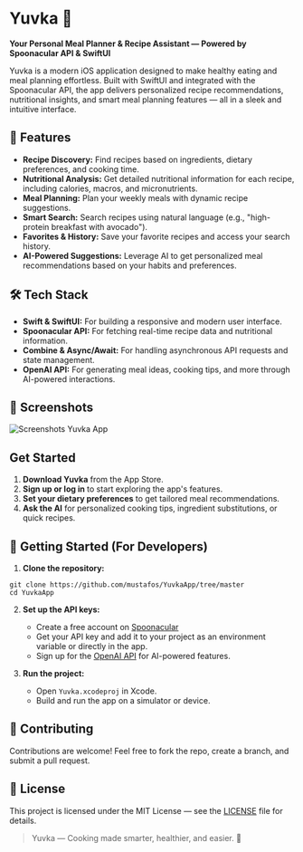 # **Yuvka 🥞**

**Your Personal Meal Planner & Recipe Assistant — Powered by Spoonacular API & SwiftUI**

Yuvka is a modern iOS application designed to make healthy eating and meal planning effortless. Built with SwiftUI and integrated with the Spoonacular API, the app delivers personalized recipe recommendations, nutritional insights, and smart meal planning features — all in a sleek and intuitive interface.

## **🚀 Features**

- **Recipe Discovery:** Find recipes based on ingredients, dietary preferences, and cooking time.
- **Nutritional Analysis:** Get detailed nutritional information for each recipe, including calories, macros, and micronutrients.
- **Meal Planning:** Plan your weekly meals with dynamic recipe suggestions.
- **Smart Search:** Search recipes using natural language (e.g., "high-protein breakfast with avocado").
- **Favorites & History:** Save your favorite recipes and access your search history.
- **AI-Powered Suggestions:** Leverage AI to get personalized meal recommendations based on your habits and preferences.

## **🛠️ Tech Stack**

- **Swift & SwiftUI:** For building a responsive and modern user interface.
- **Spoonacular API:** For fetching real-time recipe data and nutritional information.
- **Combine & Async/Await:** For handling asynchronous API requests and state management.
- **OpenAI API:** For generating meal ideas, cooking tips, and more through AI-powered interactions.

## **📸 Screenshots**

![Screenshots Yuvka App](https://github.com/mustafos/YuvkaApp/blob/master/yuvka_banner.png)

## **Get Started**
1. **Download Yuvka** from the App Store.
2. **Sign up or log in** to start exploring the app's features.
3. **Set your dietary preferences** to get tailored meal recommendations.
4. **Ask the AI** for personalized cooking tips, ingredient substitutions, or quick recipes.

## **🏁 Getting Started (For Developers)**

1. **Clone the repository:**
```
git clone https://github.com/mustafos/YuvkaApp/tree/master
cd YuvkaApp
```

2. **Set up the API keys:**
    - Create a free account on [Spoonacular](https://spoonacular.com/food-api)
    - Get your API key and add it to your project as an environment variable or directly in the app.
    - Sign up for the [OpenAI API](https://openai.com/index/openai-api/) for AI-powered features.

3. **Run the project:**
    - Open `Yuvka.xcodeproj` in Xcode.
    - Build and run the app on a simulator or device.

## **🤝 Contributing**
Contributions are welcome! Feel free to fork the repo, create a branch, and submit a pull request.

## **🧾 License**
This project is licensed under the MIT License — see the [LICENSE](https://github.com/mustafos/YuvkaApp/blob/master/LICENSE) file for details.

> Yuvka — Cooking made smarter, healthier, and easier. 🍲
